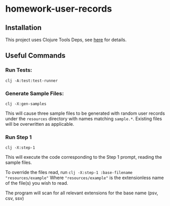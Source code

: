 # homework-user-records

## Installation

This project uses Clojure Tools Deps, see [here](https://clojure.org/guides/getting_started) for details.

## Useful Commands

### Run Tests: 
`clj -A:test:test-runner`


### Generate Sample Files: 
`clj -X:gen-samples`

This will cause three sample files to be generated with random user records 
under the `resources` directory with names matching `sample.*`. 
Existing files will be overwritten as applicable.


### Run Step 1 
`clj -X:step-1`

This will execute the code corresponding to the Step 1 prompt, reading the sample files.

To override the files read, run `clj -X:step-1 :base-filename "resources/example"`
Where `"resources/example"` is the extensionless name of the file(s) you wish to read.

The program will scan for all relevant extensions for the base name (psv, csv, ssv)

